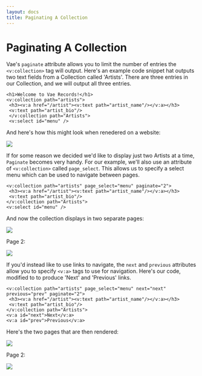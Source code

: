 ```yaml
---
layout: docs
title: Paginating A Collection
---
```


# Paginating A Collection

Vae's `paginate` attribute allows you to limit the number of entries the
`<v:collection>` tag will output. Here's an example code snippet hat
outputs two text fields from a Collection called 'Artists'. There are
three entries in our Collection, and we will output all three entries.

    <h1>Welcome to Vae Records!</h1>
    <v:collection path="artists">
     <h3><v:a href="/artist"><v:text path="artist_name"/></v:a></h3>
     <v:text path="artist_bio"/>
     </v:collection path="Artists">
     <v:select id="menu" />

And here's how this might look when renedered on a website:

![](assets/images/screenshots/the_website/cookbook/without_paginate.png)

If for some reason we decided we'd like to display just two Artists at a
time, `Paginate` becomes very handy. For our example, we'll also use an
attribute of `<v:collection>` called `page_select`. This allows us to
specify a select menu which can be used to navigate between pages.

    <v:collection path="artists" page_select="menu" paginate="2">
     <h3><v:a href="/artist"><v:text path="artist_name"/></v:a></h3>
     <v:text path="artist_bio"/>
    </v:collection path="Artists">
    <v:select id="menu" />

And now the collection displays in two separate pages:

![](assets/images/screenshots/the_website/cookbook/with_paginate.png)

Page 2:

![](assets/images/screenshots/the_website/cookbook/with_paginate_2.png)

If you'd instead like to use links to navigate, the `next` and
`previous` attributes allow you to specify `<v:a>` tags to use for
navigation. Here's our code, modified to to produce 'Next' and
'Previous' links.

    <v:collection path="artists" page_select="menu" next="next" previous="prev" paginate="2">
     <h3><v:a href="/artist"><v:text path="artist_name"/></v:a></h3>
     <v:text path="artist_bio"/>
    </v:collection path="Artists">
    <v:a id="next">Next</v:a> 
    <v:a id="prev">Previous</v:a>

Here's the two pages that are then rendered:

![](assets/images/screenshots/the_website/cookbook/with_paginate_next.png)

Page 2:

![](assets/images/screenshots/the_website/cookbook/with_paginate_prev.png)
